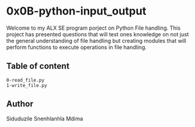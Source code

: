 # 0x0B-python-input_output

Welcome to my ALX SE program porject on Python File handling. This project has presented questions that will test ones knowledge on not just the general understanding of file handling but creating modules that will perform functions to execute operations in file handling.

## Table of content

    0-read_file.py
    1-write_file.py

## Author 
Siduduzile Snenhlanhla Mdima
